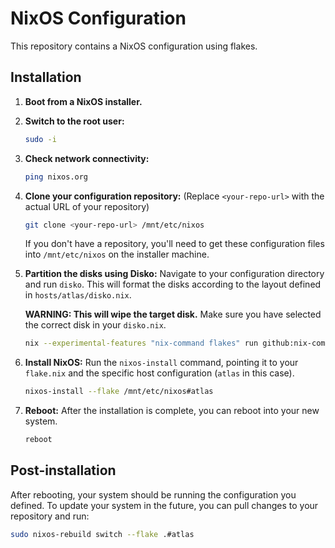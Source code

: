 # NixOS Configuration

This repository contains a NixOS configuration using flakes.

## Installation

1.  **Boot from a NixOS installer.**

2.  **Switch to the root user:**
    ```bash
    sudo -i
    ```

3.  **Check network connectivity:**
    ```bash
    ping nixos.org
    ```

4.  **Clone your configuration repository:**
    (Replace `<your-repo-url>` with the actual URL of your repository)
    ```bash
    git clone <your-repo-url> /mnt/etc/nixos
    ```
    If you don't have a repository, you'll need to get these configuration files into `/mnt/etc/nixos` on the installer machine.

5.  **Partition the disks using Disko:**
    Navigate to your configuration directory and run `disko`. This will format the disks according to the layout defined in `hosts/atlas/disko.nix`.

    **WARNING: This will wipe the target disk.** Make sure you have selected the correct disk in your `disko.nix`.

    ```bash
    nix --experimental-features "nix-command flakes" run github:nix-community/disko -- --mode disko /mnt/etc/nixos/hosts/atlas/disko.nix
    ```

6.  **Install NixOS:**
    Run the `nixos-install` command, pointing it to your `flake.nix` and the specific host configuration (`atlas` in this case).

    ```bash
    nixos-install --flake /mnt/etc/nixos#atlas
    ```

7.  **Reboot:**
    After the installation is complete, you can reboot into your new system.

    ```bash
    reboot
    ```

## Post-installation

After rebooting, your system should be running the configuration you defined. To update your system in the future, you can pull changes to your repository and run:

```bash
sudo nixos-rebuild switch --flake .#atlas
```
